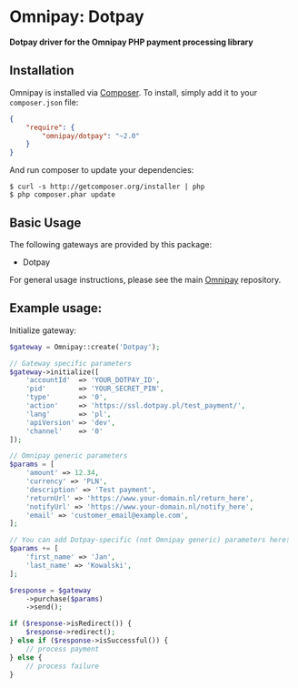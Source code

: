 # Omnipay: Dotpay

**Dotpay driver for the Omnipay PHP payment processing library**

## Installation

Omnipay is installed via [Composer](http://getcomposer.org/). To install, simply add it
to your `composer.json` file:

```json
{
    "require": {
        "omnipay/dotpay": "~2.0"
    }
}
```

And run composer to update your dependencies:

    $ curl -s http://getcomposer.org/installer | php
    $ php composer.phar update

## Basic Usage

The following gateways are provided by this package:

* Dotpay

For general usage instructions, please see the main [Omnipay](https://github.com/thephpleague/omnipay)
repository.

## Example usage:

Initialize gateway:
```php
$gateway = Omnipay::create('Dotpay');

// Gateway specific parameters
$gateway->initialize([
    'accountId'  => 'YOUR_DOTPAY_ID',
    'pid'        => 'YOUR_SECRET_PIN',
    'type'       => '0',
    'action'     => 'https://ssl.dotpay.pl/test_payment/',
    'lang'       => 'pl',
    'apiVersion' => 'dev',
    'channel'    => '0'
]);
```

```php
// Omnipay generic parameters
$params = [
    'amount' => 12.34,
    'currency' => 'PLN',
    'description' => 'Test payment',
    'returnUrl' => 'https://www.your-domain.nl/return_here',
    'notifyUrl' => 'https://www.your-domain.nl/notify_here',
    'email' => 'customer_email@example.com',
];

// You can add Dotpay-specific (not Omnipay generic) parameters here:
$params += [
    'first_name' => 'Jan',
    'last_name' => 'Kowalski',
];

$response = $gateway
    ->purchase($params)
    ->send();

if ($response->isRedirect()) {
    $response->redirect();
} else if ($response->isSuccessful()) {
    // process payment
} else {
    // process failure
}
```
